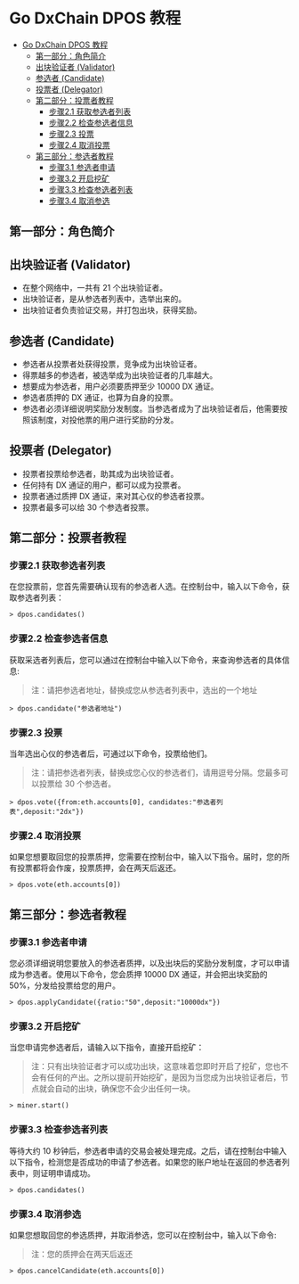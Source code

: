 # Go DxChain DPOS 教程

- [Go DxChain DPOS 教程](#go-dxchain-dpos-%e6%95%99%e7%a8%8b)
  - [第一部分：角色简介](#%e7%ac%ac%e4%b8%80%e9%83%a8%e5%88%86%e8%a7%92%e8%89%b2%e7%ae%80%e4%bb%8b)
  - [出块验证者 (Validator)](#%e5%87%ba%e5%9d%97%e9%aa%8c%e8%af%81%e8%80%85-validator)
  - [参选者 (Candidate)](#%e5%8f%82%e9%80%89%e8%80%85-candidate)
  - [投票者 (Delegator)](#%e6%8a%95%e7%a5%a8%e8%80%85-delegator)
  - [第二部分：投票者教程](#%e7%ac%ac%e4%ba%8c%e9%83%a8%e5%88%86%e6%8a%95%e7%a5%a8%e8%80%85%e6%95%99%e7%a8%8b)
    - [步骤2.1 获取参选者列表](#%e6%ad%a5%e9%aa%a421-%e8%8e%b7%e5%8f%96%e5%8f%82%e9%80%89%e8%80%85%e5%88%97%e8%a1%a8)
    - [步骤2.2 检查参选者信息](#%e6%ad%a5%e9%aa%a422-%e6%a3%80%e6%9f%a5%e5%8f%82%e9%80%89%e8%80%85%e4%bf%a1%e6%81%af)
    - [步骤2.3 投票](#%e6%ad%a5%e9%aa%a423-%e6%8a%95%e7%a5%a8)
    - [步骤2.4 取消投票](#%e6%ad%a5%e9%aa%a424-%e5%8f%96%e6%b6%88%e6%8a%95%e7%a5%a8)
  - [第三部分：参选者教程](#%e7%ac%ac%e4%b8%89%e9%83%a8%e5%88%86%e5%8f%82%e9%80%89%e8%80%85%e6%95%99%e7%a8%8b)
    - [步骤3.1 参选者申请](#%e6%ad%a5%e9%aa%a431-%e5%8f%82%e9%80%89%e8%80%85%e7%94%b3%e8%af%b7)
    - [步骤3.2 开启挖矿](#%e6%ad%a5%e9%aa%a432-%e5%bc%80%e5%90%af%e6%8c%96%e7%9f%bf)
    - [步骤3.3 检查参选者列表](#%e6%ad%a5%e9%aa%a433-%e6%a3%80%e6%9f%a5%e5%8f%82%e9%80%89%e8%80%85%e5%88%97%e8%a1%a8)
    - [步骤3.4 取消参选](#%e6%ad%a5%e9%aa%a434-%e5%8f%96%e6%b6%88%e5%8f%82%e9%80%89)

## 第一部分：角色简介

## 出块验证者 (Validator)
* 在整个网络中，一共有 21 个出块验证者。
* 出块验证者，是从参选者列表中，选举出来的。
* 出块验证者负责验证交易，并打包出块，获得奖励。

## 参选者 (Candidate)
* 参选者从投票者处获得投票，竞争成为出块验证者。
* 得票越多的参选者，被选举成为出块验证者的几率越大。
* 想要成为参选者，用户必须要质押至少 10000 DX 通证。
* 参选者质押的 DX 通证，也算为自身的投票。
* 参选者必须详细说明奖励分发制度。当参选者成为了出块验证者后，他需要按照该制度，对投他票的用户进行奖励的分发。

## 投票者 (Delegator)
* 投票者投票给参选者，助其成为出块验证者。
* 任何持有 DX 通证的用户，都可以成为投票者。
* 投票者通过质押 DX 通证，来对其心仪的参选者投票。
* 投票者最多可以给 30 个参选者投票。

## 第二部分：投票者教程

### 步骤2.1 获取参选者列表

在您投票前，您首先需要确认现有的参选者人选。在控制台中，输入以下命令，获取参选者列表：

```shell
> dpos.candidates()
```

### 步骤2.2 检查参选者信息

获取采选者列表后，您可以通过在控制台中输入以下命令，来查询参选者的具体信息:

> 注：请把参选者地址，替换成您从参选者列表中，选出的一个地址

```shell
> dpos.candidate("参选者地址")
```

### 步骤2.3 投票

当年选出心仪的参选者后，可通过以下命令，投票给他们。

> 注：请把参选者列表，替换成您心仪的参选者们，请用逗号分隔。您最多可以投票给 30 个参选者。

```shell
> dpos.vote({from:eth.accounts[0], candidates:"参选者列表",deposit:"2dx"})
```

### 步骤2.4 取消投票

如果您想要取回您的投票质押，您需要在控制台中，输入以下指令。届时，您的所有投票都将会作废，投票质押，会在两天后返还。

```shell
> dpos.vote(eth.accounts[0])
```

## 第三部分：参选者教程

### 步骤3.1 参选者申请

您必须详细说明您要放入的参选者质押，以及出块后的奖励分发制度，才可以申请成为参选者。使用以下命令，您会质押 10000 DX 通证，并会把出块奖励的 50%，分发给投票给您的用户。

```shell
> dpos.applyCandidate({ratio:"50",deposit:"10000dx"})
```

### 步骤3.2 开启挖矿

当您申请完参选者后，请输入以下指令，直接开启挖矿：

> 注：只有出块验证者才可以成功出块，这意味着您即时开启了挖矿，您也不会有任何的产出。之所以提前开始挖矿，是因为当您成为出块验证者后，节点就会自动的出块，确保您不会少出任何一块。

```shell
> miner.start()
```

### 步骤3.3 检查参选者列表

等待大约 10 秒钟后，参选者申请的交易会被处理完成。之后，请在控制台中输入以下指令，检测您是否成功的申请了参选者。如果您的账户地址在返回的参选者列表中，则证明申请成功。

```shell
> dpos.candidates()
```

### 步骤3.4 取消参选

如果您想取回您的参选质押，并取消参选，您可以在控制台中，输入以下命令:

> 注：您的质押会在两天后返还

```shell
> dpos.cancelCandidate(eth.accounts[0])
```
